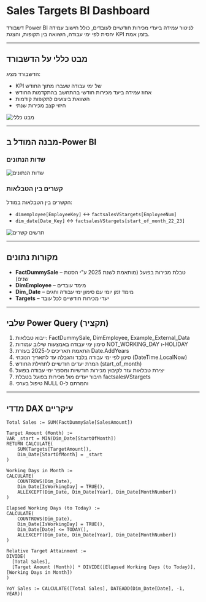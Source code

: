 # Sales Targets BI Dashboard

דשבורד Power BI לניטור עמידה ביעדי מכירות חודשיים לעובדים, כולל חישוב עמידה יחסית לפי ימי עבודה, השוואה בין תקופות, והצגת KPI בזמן אמת.

---

## מבט כללי על הדשבורד
הדשבורד מציג:
- KPI של ימי עבודה שעברו מתוך החודש
- אחוז עמידה ביעד מכירות חודשי בהתחשב בהתקדמות החודש
- השוואת ביצועים לתקופות קודמות
- חיזוי קצב מכירות שנתי

![מבט כללי](docs/images/dashboard-overview.png)

---

## מבנה המודל ב-Power BI

### שדות הנתונים
![שדות הנתונים](docs/images/model-data-fields.png)

### קשרים בין הטבלאות
הקשרים בין הטבלאות במודל:
- `dimemployee[EmployeeKey]` ↔ `factsalesVStargets[EmployeeNum]`
- `dim_date[Date_Key]` ↔ `factsalesVStargets[start_of_month_22_23]`

![תרשים קשרים](docs/images/model-relationships.png)

---

## מקורות נתונים
- **FactDummySale** – טבלת מכירות בפועל (מותאמת לשנת 2025 ע"י הסטת שנים)
- **DimEmployee** – מימד עובדים
- **Dim_Date** – מימד זמן יומי עם סימון ימי עבודה וחגים
- **Targets** – יעדי מכירות חודשיים לכל עובד

---

## שלבי Power Query (תקציר)
1. ייבוא טבלאות: FactDummySale, DimEmployee, Example_External_Data
2. סימון ימי עבודה באמצעות שילוב עמודות NOT_WORKING_DAY ו-HOLIDAY
3. התאמת תאריכים ל-2025 בעזרת Date.AddYears
4. סינון לפי ימי עבודה בלבד והגבלה עד לתאריך הנוכחי (DateTime.LocalNow)
5. המרת יעדים חודשיים לתחילת החודש (start_of_month)
6. יצירת טבלאות עזר לקיבוץ מכירות חודשיות ומספר ימי עבודה בפועל
7. חיבור יעדים מול מכירות בפועל בטבלת factsalesVStargets
8. טיפול בערכי NULL והמרתם ל-0

---

## מדדי DAX עיקריים
```DAX
Total Sales := SUM(FactDummySale[SalesAmount])

Target Amount (Month) :=
VAR _start = MIN(Dim_Date[StartOfMonth])
RETURN CALCULATE(
    SUM(Targets[TargetAmount]),
    Dim_Date[StartOfMonth] = _start
)

Working Days in Month :=
CALCULATE(
    COUNTROWS(Dim_Date),
    Dim_Date[IsWorkingDay] = TRUE(),
    ALLEXCEPT(Dim_Date, Dim_Date[Year], Dim_Date[MonthNumber])
)

Elapsed Working Days (to Today) :=
CALCULATE(
    COUNTROWS(Dim_Date),
    Dim_Date[IsWorkingDay] = TRUE(),
    Dim_Date[Date] <= TODAY(),
    ALLEXCEPT(Dim_Date, Dim_Date[Year], Dim_Date[MonthNumber])
)

Relative Target Attainment :=
DIVIDE(
  [Total Sales],
  [Target Amount (Month)] * DIVIDE([Elapsed Working Days (to Today)], [Working Days in Month])
)

YoY Sales := CALCULATE([Total Sales], DATEADD(Dim_Date[Date], -1, YEAR))
